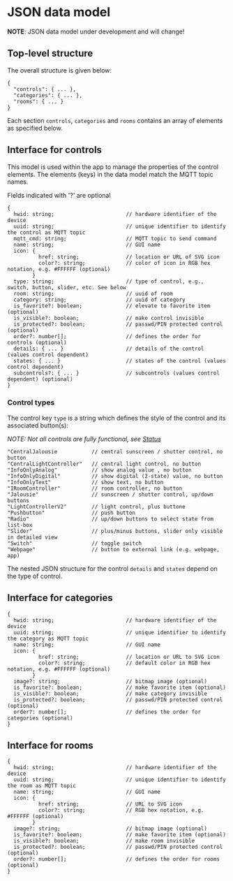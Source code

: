 # JSON data model

**NOTE**: JSON data model under development and will change!

## Top-level structure

The overall structure is given below:

```
{
  "controls": { ... },
  "categories": { ... },
  "rooms": { ... }
}
```

Each section `controls`, `categories` and `rooms` contains an array of elements as specified below.

## Interface for controls

This model is used within the app to manage the properties of the control elements. The elements (keys) in the data model match the MQTT topic names.

Fields indicated with '?' are optional

```
{
  hwid: string;                       // hardware identifier of the device
  uuid: string;                       // unique identifier to identify the control as MQTT topic
  mqtt_cmd: string;                   // MQTT topic to send command
  name: string;                       // GUI name
  icon: {
          href: string;               // location or URL of SVG icon
          color?: string;             // color of icon in RGB hex notation, e.g. #FFFFFF (optional)
        }
  type: string;                       // type of control, e.g., switch, button, slider, etc. See below
  room: string;                       // uuid of room
  category: string;                   // uuid of category
  is_favorite?: boolean;              // elevate to favorite item (optional)
  is_visible?: boolean;               // make control invisible
  is_protected?: boolean;             // passwd/PIN protected control (optional)
  order?: number[];                   // defines the order for controls (optional)
  details: { ... }                    // details of the control (values control dependent)
  states: { ... }                     // states of the control (values control dependent)
  subcontrols?: { ... }               // subcontrols (values control dependent) (optional)
}
```

### Control types

The control key `type` is a string which defines the style of the control and its associated button(s):

*NOTE: Not all controls are fully functional, see [Status](https://github.com/nufke/loxberrypwa/wiki/Status)*

```
"CentralJalousie           // central sunscreen / shutter control, no button
"CentralLightController"   // central light control, no button
"InfoOnlyAnalog"           // show analog value , no button
"InfoOnlyDigital"          // show digital (2-state) value, no button
"InfoOnlyText"             // show text, no button
"IRoomController"          // room controller, no button
"Jalousie"                 // sunscreen / shutter control, up/down buttons
"LightControllerV2"        // light control, plus buttone
"Pushbutton"               // push button
"Radio"                    // up/down buttons to select state from list-box
"Slider"                   // plus/minus buttons, slider only visible in detailed view
"Switch"                   // toggle switch
"Webpage"                  // button to external link (e.g. webpage, app)
```

The nested JSON structure for the control `details` and `states` depend on the type of control.

## Interface for categories

```
{
  hwid: string;                       // hardware identifier of the device
  uuid: string;                       // unique identifier to identify the category as MQTT topic
  name: string;                       // GUI name
  icon: {
          href: string;               // location or URL to SVG icon
          color?: string;             // default color in RGB hex notation, e.g. #FFFFFF (optional)
        }
  image?: string;                     // bitmap image (optional)
  is_favorite?: boolean;              // make favorite item (optional)
  is_visible?: boolean;               // make category invisible
  is_protected?: boolean;             // passwd/PIN protected control (optional)
  order?: number[];                   // defines the order for categories (optional)
}
```

## Interface for rooms

```
{
  hwid: string;                       // hardware identifier of the device
  uuid: string;                       // unique identifier to identify the room as MQTT topic
  name: string;                       // GUI name
  icon: {
          href: string;               // URL to SVG icon
          color?: string;             // RGB hex notation, e.g. #FFFFFF (optional)
        }
  image?: string;                     // bitmap image (optional)
  is_favorite?: boolean;              // make favorite item (optional)
  is_visible?: boolean;               // make room invisible
  is_protected?: boolean;             // passwd/PIN protected control (optional)
  order?: number[];                   // defines the order for rooms (optional)
}
```
